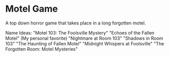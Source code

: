 # Motel Game
A top down horror game that takes place in a long forgotten motel.

Name Ideas:
"Motel 103: The Foolsville Mystery"
"Echoes of the Fallen Motel" (My personal favorite)
"Nightmare at Room 103"
"Shadows in Room 103"
"The Haunting of Fallen Motel"
"Midnight Whispers at Foolsville"
"The Forgotten Room: Motel Mysteries"

